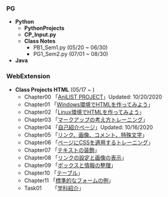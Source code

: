 ### **PG**
- **Python**
    - **PythonProjects** 
    - **CP_Input.py**
    - **Class Notes**
        - PB1_Sem1.py (05/20 ~ 06/30)
        - PG1_Sem2.py (07/01 ~ 08/30)
- **Java**
    

### **WebExtension**
- **Class Projects HTML** (05/17 ~ )
    - Chapter00 「[AniLIST PROJECT](WebExtension/chapter00/index.html)」Updated: 10/20/2020
    - Chapter01 「[Windows環境でHTMLを作ってみよう](WebExtension/chapter01/ch01-firsthtml-win.html)」
    - Chapter02 「[Linux環境でHTMLを作ってみよう](WebExtension/chapter02/ch02-firsthtml-linux.html)」
    - Chapter03 「[マークアップの考え方トレーニング](WebExtension/chapter03/ch03-markuptag1.html)」
    - Chapter04 「[自己紹介ページ](WebExtension/chapter04/ch04-markuptag1.html)」Updated: 10/16/2020
    - Chapter05 「[リンク、画像、コメント、特殊文字](WebExtension/chapter05/ch05-markuptag2.html)」
    - Chapter06 「[ページにCSSを適用するトレーニング](WebExtension/chapter06/index.html)」
    - Chapter07 「[テキストの装飾](WebExtension/chapter07/ch07-fontsytle.html)」  
    - Chapter08 「[リンクの設定と画像の表示](WebExtension/chapter08/ch08-linkimg.html)」
    - Chapter09 「[ボックスと情報の整理](WebExtension/chapter09/ch09-boxcss.html)」
    - Chapter10 「[テーブル](WebExtension/chapter10/ch10-table.html)」
    - Chapter11 「[標準的なフォームの例](WebExtension/chapter11/ch11-form.html)」
    - Task01&nbsp; &nbsp; &nbsp; &nbsp;「[学科紹介](WebExtension/task01/)」